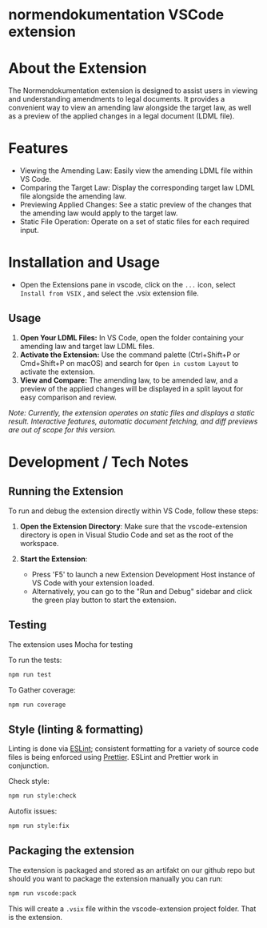 # normendokumentation VSCode extension

# About the Extension

The Normendokumentation extension is designed to assist users in viewing and understanding amendments to legal documents. It provides a convenient way to view an amending law alongside the target law, as well as a preview of the applied changes in a legal document (LDML file).

# Features

- Viewing the Amending Law: Easily view the amending LDML file within VS Code.
- Comparing the Target Law: Display the corresponding target law LDML file alongside the amending law.
- Previewing Applied Changes: See a static preview of the changes that the amending law would apply to the target law.
- Static File Operation: Operate on a set of static files for each required input.

# Installation and Usage

- Open the Extensions pane in vscode, click on the `...` icon, select `Install from VSIX` , and select the .vsix extension file.

## Usage

1. **Open Your LDML Files:** In VS Code, open the folder containing your amending law and target law LDML files.
2. **Activate the Extension:** Use the command palette (Ctrl+Shift+P or Cmd+Shift+P on macOS) and search for `Open in custom Layout` to activate the extension.
3. **View and Compare:** The amending law, to be amended law, and a preview of the applied changes will be displayed in a split layout for easy comparison and review.

_Note: Currently, the extension operates on static files and displays a static result. Interactive features, automatic document fetching, and diff previews are out of scope for this version._

# Development / Tech Notes

## Running the Extension

To run and debug the extension directly within VS Code, follow these steps:

1. **Open the Extension Directory**: Make sure that the vscode-extension directory is open in Visual Studio Code and set as the root of the workspace.

2. **Start the Extension**:

   - Press 'F5' to launch a new Extension Development Host instance of VS Code with your extension loaded.
   - Alternatively, you can go to the "Run and Debug" sidebar and click the green play button to start the extension.

## Testing

The extension uses Mocha for testing

To run the tests:

```bash
npm run test
```

To Gather coverage:

```bash
npm run coverage
```

## Style (linting & formatting)

Linting is done via [ESLint](https://eslint.org/docs/user-guide/getting-started); consistent formatting for a variety of source code files is being enforced using [Prettier](https://prettier.io/docs/en/index.html). ESLint and Prettier work in conjunction.

Check style:

```bash
npm run style:check
```

Autofix issues:

```bash
npm run style:fix
```

## Packaging the extension

The extension is packaged and stored as an artifakt on our github repo but should you want to package the extension manually you can run:

```bash
npm run vscode:pack
```

This will create a `.vsix` file within the vscode-extension project folder. That is the extension.
